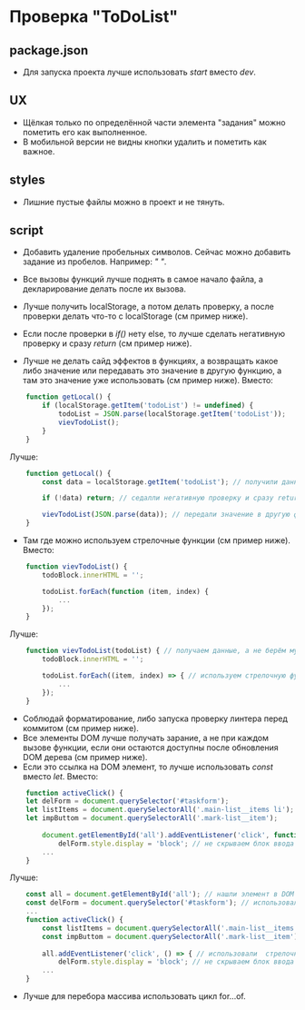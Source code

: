 # Проверка "ToDoList"

## package.json

* Для запуска проекта лучше использовать *start* вместо *dev*.

## UX

* Щёлкая только по определённой части элемента "задания" можно пометить его как выполненное.
* В мобильной версии не видны кнопки удалить и пометить как важное.

## styles

* Лишние пустые файлы можно в проект и не тянуть.

## script

* Добавить удаление пробельных символов. Сейчас можно добавить задание из пробелов. Например: *"   "*.
* Все вызовы функций лучше поднять в самое начало файла, а декларирование делать после их вызова.

* Лучше получить localStorage, а потом делать проверку, а после проверки делать что-то с localStorage (см пример ниже).
* Если после проверки в *if()* нету else, то лучше сделать негативную проверку и сразу *return* (см пример ниже).
* Лучше не делать сайд эффектов в функциях, а возвращать какое либо значение или передавать это значение в другую функцию, а там это значение уже использовать (см пример ниже).
Вместо:
```javascript
    function getLocal() {
        if (localStorage.getItem('todoList') != undefined) {
            todoList = JSON.parse(localStorage.getItem('todoList'));
            vievTodoList();
        }
    }
```
Лучше:
```javascript
    function getLocal() {
        const data = localStorage.getItem('todoList'); // получили данные

        if (!data) return; // седалли негативную проверку и сразу return

        vievTodoList(JSON.parse(data)); // передали значение в другую функцию
    }
```
* Там где можно используем стрелочные функции (см пример ниже).
Вместо:
```javascript
    function vievTodoList() {
        todoBlock.innerHTML = '';

        todoList.forEach(function (item, index) {
            ...
        });
    }
```
Лучше:
```javascript
    function vievTodoList(todoList) { // получаем данные, а не берём мутированные из вне
        todoBlock.innerHTML = '';

        todoList.forEach((item, index) => { // используем стрелочную функцию
            ...
        });
    }
```
* Соблюдай форматирование, либо запуска проверку линтера перед коммитом (см пример ниже).
* Все элементы DOM лучше получать зарание, а не при каждом вызове функции, если они остаются доступны после обновления DOM дерева (см пример ниже).
* Если это ссылка на DOM элемент, то лучше использовать *const* вместо *let*.
Вместо:
```javascript
    function activeClick() {
    let delForm = document.querySelector('#taskform'); 
    let listItems = document.querySelectorAll('.main-list__items li');
    let impButtom = document.querySelectorAll('.mark-list__item');
    
        document.getElementById('all').addEventListener('click', function () {
            delForm.style.display = 'block'; // не скрываем блок ввода
        ...
    }
```
Лучше:
```javascript
    const all = document.getElementById('all'); // нашли элемент в DOM в самом начале исполнения файла
    const delForm = document.querySelector('#taskform'); // использовали const
    ...
    function activeClick() {
        const listItems = document.querySelectorAll('.main-list__items li'); // добавили отступ
        const impButtom = document.querySelectorAll('.mark-list__item'); // добавили отступ
        
        all.addEventListener('click', () => { // использовали  стрелочную функцию
            delForm.style.display = 'block'; // не скрываем блок ввода
        ...
    }
```
* Лучше для перебора массива использовать цикл for...of.